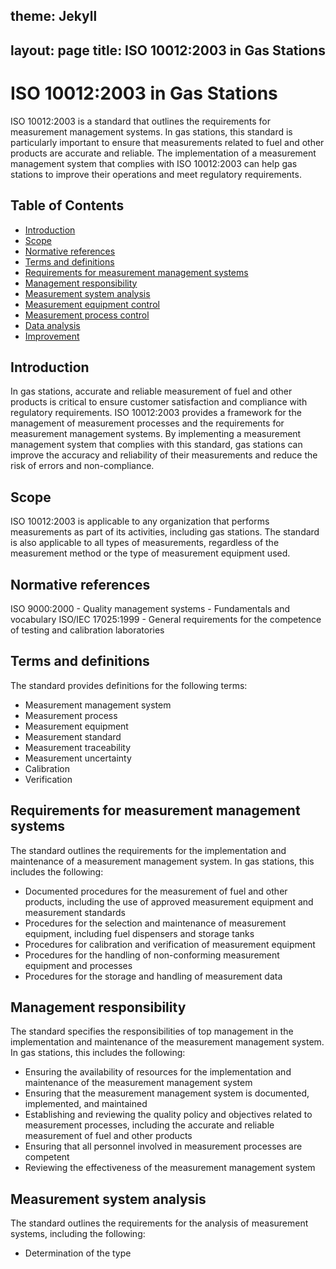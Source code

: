 theme: Jekyll
---
layout: page
title: ISO 10012:2003 in Gas Stations
---

# ISO 10012:2003 in Gas Stations

ISO 10012:2003 is a standard that outlines the requirements for measurement management systems. In gas stations, this standard is particularly important to ensure that measurements related to fuel and other products are accurate and reliable. The implementation of a measurement management system that complies with ISO 10012:2003 can help gas stations to improve their operations and meet regulatory requirements.

## Table of Contents

- [Introduction](#introduction)
- [Scope](#scope)
- [Normative references](#normative-references)
- [Terms and definitions](#terms-and-definitions)
- [Requirements for measurement management systems](#requirements-for-measurement-management-systems)
- [Management responsibility](#management-responsibility)
- [Measurement system analysis](#measurement-system-analysis)
- [Measurement equipment control](#measurement-equipment-control)
- [Measurement process control](#measurement-process-control)
- [Data analysis](#data-analysis)
- [Improvement](#improvement)

## Introduction

In gas stations, accurate and reliable measurement of fuel and other products is critical to ensure customer satisfaction and compliance with regulatory requirements. ISO 10012:2003 provides a framework for the management of measurement processes and the requirements for measurement management systems. By implementing a measurement management system that complies with this standard, gas stations can improve the accuracy and reliability of their measurements and reduce the risk of errors and non-compliance.

## Scope

ISO 10012:2003 is applicable to any organization that performs measurements as part of its activities, including gas stations. The standard is also applicable to all types of measurements, regardless of the measurement method or the type of measurement equipment used.

## Normative references

ISO 9000:2000 - Quality management systems - Fundamentals and vocabulary
ISO/IEC 17025:1999 - General requirements for the competence of testing and calibration laboratories

## Terms and definitions

The standard provides definitions for the following terms:

- Measurement management system
- Measurement process
- Measurement equipment
- Measurement standard
- Measurement traceability
- Measurement uncertainty
- Calibration
- Verification

## Requirements for measurement management systems

The standard outlines the requirements for the implementation and maintenance of a measurement management system. In gas stations, this includes the following:

- Documented procedures for the measurement of fuel and other products, including the use of approved measurement equipment and measurement standards
- Procedures for the selection and maintenance of measurement equipment, including fuel dispensers and storage tanks
- Procedures for calibration and verification of measurement equipment
- Procedures for the handling of non-conforming measurement equipment and processes
- Procedures for the storage and handling of measurement data

## Management responsibility

The standard specifies the responsibilities of top management in the implementation and maintenance of the measurement management system. In gas stations, this includes the following:

- Ensuring the availability of resources for the implementation and maintenance of the measurement management system
- Ensuring that the measurement management system is documented, implemented, and maintained
- Establishing and reviewing the quality policy and objectives related to measurement processes, including the accurate and reliable measurement of fuel and other products
- Ensuring that all personnel involved in measurement processes are competent
- Reviewing the effectiveness of the measurement management system

## Measurement system analysis

The standard outlines the requirements for the analysis of measurement systems, including the following:

- Determination of the type
